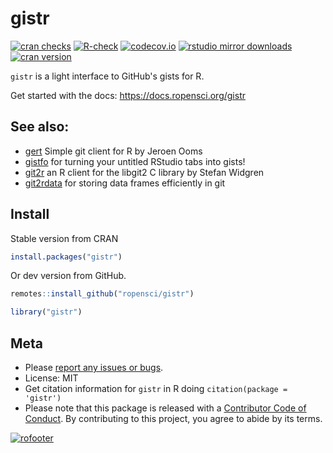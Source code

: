 gistr
=======



[![cran checks](https://cranchecks.info/badges/worst/gistr)](https://cranchecks.info/pkgs/gistr)
[![R-check](https://github.com/ropensci/gistr/workflows/R-check/badge.svg)](https://github.com/ropensci/gistr/actions/)
[![codecov.io](https://codecov.io/github/ropensci/gistr/coverage.svg?branch=master)](https://codecov.io/github/ropensci/gistr?branch=master)
[![rstudio mirror downloads](https://cranlogs.r-pkg.org/badges/gistr)](https://github.com/metacran/cranlogs.app)
[![cran version](https://www.r-pkg.org/badges/version/gistr)](https://cran.r-project.org/package=gistr)

`gistr` is a light interface to GitHub's gists for R.

Get started with the docs: https://docs.ropensci.org/gistr

## See also:

* [gert](https://github.com/r-lib/gert) Simple git client for R by Jeroen Ooms
* [gistfo](https://github.com/MilesMcBain/gistfo) for turning your untitled RStudio tabs into gists!
* [git2r](https://github.com/ropensci/git2r) an R client for the libgit2 C library by Stefan Widgren
* [git2rdata](https://ropensci.github.io/git2rdata/) for storing data frames efficiently in git

## Install

Stable version from CRAN


```r
install.packages("gistr")
```

Or dev version from GitHub.


```r
remotes::install_github("ropensci/gistr")
```


```r
library("gistr")
```

## Meta

* Please [report any issues or bugs](https://github.com/ropensci/gistr/issues).
* License: MIT
* Get citation information for `gistr` in R doing `citation(package = 'gistr')`
* Please note that this package is released with a [Contributor Code of Conduct](https://ropensci.org/code-of-conduct/). By contributing to this project, you agree to abide by its terms.

[![rofooter](https://ropensci.org/public_images/github_footer.png)](https://ropensci.org)

